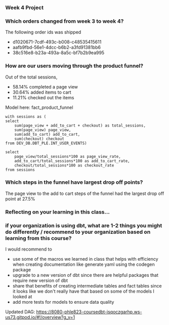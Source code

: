### Week 4 Project

### Which orders changed from week 3 to week 4? 

The following order ids was shipped 
- d1020671-7cdf-493c-b008-c48535415611
- aafb9fbd-56e1-4dcc-b6b2-a3fd91381bb6
- 38c516e8-b23a-493a-8a5c-bf7b2b9ea995


### How are our users moving through the product funnel?

Out of the total sessions, 
- 58.14% completed a page view
- 30.64% added items to cart
- 11.21% checked out the items

Model here: fact_product_funnel
```
with sessions as (
select 
    sum(page_view + add_to_cart + checkout) as total_sessions,
    sum(page_view) page_view,
    sum(add_to_cart) add_to_cart,
    sum(checkout) checkout
from DEV_DB.DBT_PLE.INT_USER_EVENTS)

select 
    page_view/total_sessions*100 as page_view_rate,
    add_to_cart/total_sessions*100 as add_to_cart_rate,
    checkout/total_sessions*100 as checkout_rate
from sessions
```

### Which steps in the funnel have largest drop off points?

The page view to the add to cart steps of the funnel had the largest drop off point at 27.5%

### Reflecting on your learning in this class...

### if your organization is using dbt, what are 1-2 things you might do differently / recommend to your organization based on learning from this course?

I would recommend to 
- use some of the macros we learned in class that helps with efficiency when creating documentation like generate yaml using the codegen package
- upgrade to a new version of dbt since there are helpful packages that require new version of dbt
- share that benefits of creating intermediate tables and fact tables since it looks like we don't really have that based on some of the models I looked at
- add more tests for models to ensure data quality

Updated DAG: https://8080-phle823-coursedbt-isqoczgarhp.ws-us73.gitpod.io/#!/overview?g_v=1